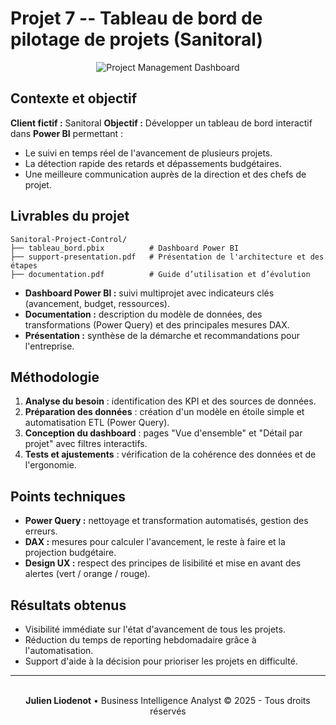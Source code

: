 # Projet 7 -- Tableau de bord de pilotage de projets (Sanitoral)

<div align="center">
  <img src="https://images.unsplash.com/photo-1460925895917-afdab827c52f?w=800&h=300&fit=crop" alt="Project Management Dashboard" />
</div>

## Contexte et objectif

**Client fictif :** Sanitoral
**Objectif :** Développer un tableau de bord interactif dans **Power
BI** permettant :
- Le suivi en temps réel de l'avancement de plusieurs projets.
- La détection rapide des retards et dépassements budgétaires.
- Une meilleure communication auprès de la direction et des chefs de
projet.

## Livrables du projet

    Sanitoral-Project-Control/
    ├── tableau_bord.pbix          # Dashboard Power BI
    ├── support-presentation.pdf   # Présentation de l'architecture et des étapes
    ├── documentation.pdf          # Guide d’utilisation et d’évolution

-   **Dashboard Power BI :** suivi multiprojet avec indicateurs clés
    (avancement, budget, ressources).
-   **Documentation :** description du modèle de données, des
    transformations (Power Query) et des principales mesures DAX.
-   **Présentation :** synthèse de la démarche et recommandations pour
    l'entreprise.

## Méthodologie

1.  **Analyse du besoin** : identification des KPI et des sources de
    données.
2.  **Préparation des données** : création d'un modèle en étoile simple
    et automatisation ETL (Power Query).
3.  **Conception du dashboard** : pages "Vue d'ensemble" et "Détail par
    projet" avec filtres interactifs.
4.  **Tests et ajustements** : vérification de la cohérence des données
    et de l'ergonomie.

## Points techniques

-   **Power Query :** nettoyage et transformation automatisés, gestion
    des erreurs.
-   **DAX :** mesures pour calculer l'avancement, le reste à faire et la
    projection budgétaire.
-   **Design UX :** respect des principes de lisibilité et mise en avant
    des alertes (vert / orange / rouge).

## Résultats obtenus

-   Visibilité immédiate sur l'état d'avancement de tous les projets.
-   Réduction du temps de reporting hebdomadaire grâce à
    l'automatisation.
-   Support d'aide à la décision pour prioriser les projets en
    difficulté.

---
<div align="center">
  <br/>
  <strong>Julien Liodenot</strong> • Business Intelligence Analyst
  © 2025 - Tous droits réservés
</div>
